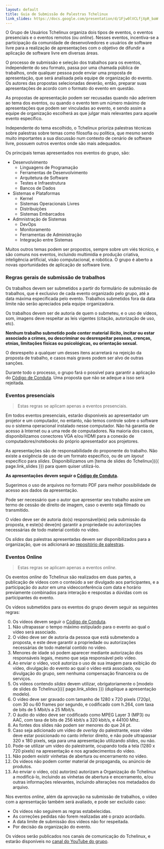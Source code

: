 ```yaml
---
layout: default
title: Guia de Submissão de Palestras Tchelinux
link_slides: https://docs.google.com/presentation/d/1Fjw0lVCLfjXpR_baW-Z-WAmiW1fcQ4PQZnaI3Ixwg3c/edit?usp=sharing
---
```


O Grupo de Usuários Tchelinux organiza dois tipos de eventos, o eventos presenciais e o eventos remotos (ou _online_). Nesses eventos, incentiva-se a participação da comunidade de desenvolvedores e usuários de software livre para a realização de apresentações com o objetivo de difundir a aplicação de software livre em diversas áreas.

O processo de submissão e seleção dos trabalhos para os eventos, independente do seu formato, passa por uma chamada pública de trabalhos, onde qualquer pessoa pode enviar uma proposta de apresentação, que será analisada pela equipe de organização do evento. Os autores das propostas selecionadas deverão, então, preparar suas apresentações de acordo com o formato do evento em questão.

As propostas de apresentação podem ser recusadas quando não aderirem ao tema dos eventos, ou quando o evento tem um número máximo de apresentações que podem ser vinculadas ao evento, e sendo assim a equipe de organização escolherá as que julgar mais relevantes para aquele evento específico.

Independente do tema escolhido, o Tchelinux prioriza palestras técnicas sobre palestras sobre temas como filosofia ou política, que mesmo sendo muito importantes a sua discussão num contexto de cenário de software livre, possuem outros eventos onde são mais adequados.

Os principais temas apresentados nos eventos do grupo, são:

* Desenvolvimento
    * Linguagens de Programação
    * Ferramentas de Desenvolvimento
    * Arquitetura de Software
    * Testes e Infraestrutura
    * Bancos de Dados
* Sistemas e Plataformas
    * Kernel
    * Sistemas Operacionais Livres
    * Distribuições
    * Sistemas Embarcados
* Admnistração de Sistemas
    * DevOps
    * Monitoramento
    * Ferramentas de Administração
    * Integração entre Sistemas

Muitos outros temas podem ser propostos, sempre sobre um viés técnico, e são comuns nos eventos, incluindo multimidia e produção criativa, inteligência artificial, visão computacional, e robótica. O grupo é aberto a novas oportunidades de aplicação de software livre.


### Regras gerais de submissão de trabalhos

Os trabalhos devem ser submetidos a partir do formulário de submissão de trabalhos, que é exclusivo de cada evento organizado pelo grupo, até a data máxima especificada pelo evento. Trabalhos submetidos fora da data limite não serão apreciados pela equipe organizadora.

Os trabalhos devem ser de autoria de quem o submeteu, e o uso de vídeos, som, imagens deve respeitar as leis vigentes (citação, autorização de uso, etc).

**Nenhum trabalho submetido pode conter material ilícito, incitar ou estar associado a crimes, ou descriminar ou desrespeitar pessoas, crenças, etnias, limitações físicas ou psicológicas, ou orientação sexual.**

O desrespeito a qualquer um desses itens acarretará na rejeição da proposta de trabalho, e casos mais graves podem ser alvo de outras sanções.

Durante todo o processo, o grupo fará o possível para garantir a aplicação do [Código de Conduta](CODE_OF_CONDUCT). Uma proposta que não se adeque a isso será rejeitada.


### Eventos presenciais

> Estas regras se aplicam apenas a eventos presenciais.

Em todos eventos presenciais, estarão disponíveis ao apresentador um projetor e um computador, no entanto, não temos controle sobre o software ou o sistema operacional instalado nesse computador. Não há garantia de acesso à Internet ou a uma rede de computadores. Na maioria dos casos, disponibilizamos conectores VGA e/ou HDMI para a conexão de computadores/notebooks do próprio apresentador aos projetores.

As apresentações são de responsabilidade do proponente do trabalho. Não existe a exigência de uso de um formato específico, ou de um _layout_ específico para _slides_. Disponibilizamos um [tema de slides do Tchelinux]({{ page.link_slides }}) para quem quiser utilizá-lo.

**As apresentações devem seguir o [Código de Conduta](CODE_OF_CONDUCT).**

Sugerimos o uso de arquivos no formato PDF para melhor possibilidade de acesso aos dados da apresentação.

Pode ser necessário que o autor que apresentar seu trabalho assine um termo de cessão de direito de imagem, caso o evento seja filmado ou transmitido.

O vídeo deve ser de autoria do(s) responsável(eis) pela submissão da proposta, e este(s) deve(m) garantir a propriedade ou autorizações necessárias de todo material contido no vídeo.

Os _slides_ das palestras apresentadas devem ser disponibilizados para a organização, que os adicionará ao [repositório de palestras](https://slides.tchelinux.org).

### Eventos Online

> Estas regras se aplicam apenas a eventos _online_.

Os eventos _online_ do Tchelinux são realizados em duas partes, a publicação de vídeos com o conteúdo a ser divulgado aos participantes, e a participação do autor em uma videoconferência com data e horário previamente combinados para interação e respostas a dúvidas com os participantes do evento.

Os vídeos submetidos para os eventos do grupo devem seguir as seguintes regras:

0. Os vídeos devem seguir o [Código de Conduta](CODE_OF_CONDUCT).
1. Não ultrapassar o tempo máximo estipulado para o evento ao qual o vídeo será associado.
2. O vídeo deve ser de autoria da pessoa que está submetendo a proposta, e este deve garantir a propriedade ou autorizações necessárias de todo material contido no vídeo.
3. Menores de idade só podem aparecer mediante autorização dos responsáveis legais, mesmo que seja responsável pelo vídeo.
4. Ao enviar o vídeo, você autoriza o uso de sua imagem para exibição do vídeo, divulgação do evento ao qual o vídeo está associado, ou divulgação do grupo, sem nenhuma compensação financeira ou de serviços.
5. Os vídeos contendo _slides_ devem utilizar, obrigatoriamente o [modelo de slides do Tchelinux]({{ page.link_slides }}) (duplique a apresentação modelo).
6. O vídeo deve ser gravado com tamanho de 1280 x 720 pixels (720p), com 30 ou 60 frames por segundo, e codificado com h.264, com taxa de bits de 5 Mbit/s a 25 Mbit/s.
7. O áudio do vídeo deve ser codificado como MPEG Layer 3 (MP3) ou AAC, com taxa de bits de 256 kbit/s a 320 kbit/s, e 44100 Mhz.
8. As fontes dos slides não podem ser menores do que 24 pt.
9. Caso seja adicionado um vídeo de _overlay_ do palestrante, esse vídeo deve estar posicionado no canto inferior direito, e não pode ultrapassar 320 x 180 pixels, seja para uma apresentação utilizando _slides_, ou não.
10. Pode-se utilizar um vídeo do palestrante, ocupando toda a tela (1280 x 720 pixels) na apresentação e nos agradecimentos do vídeo.
11. Não podem existir vinhetas de abertura ou encerramento no vídeo.
12. Os vídeos não podem conter material de propaganda, ou anúncio de produtos.
13. Ao enviar o vídeo, o(s) autor(es) autorizam a Organização do Tchelinux a modificá-lo, incluindo as vinhetas de abertura e encerramento, e/ou outras informações relevantes, incluindo alterações nos metadados do arquivo.

Nos eventos _online_, além da aprovação na submissão de trabalhos, o vídeo com a apresentação também será avaliado, e pode ser excluído caso:

* Os vídeos não seguirem as regras estabelecidas.
* As correções pedidas não forem realizadas até o prazo acordado.
* A data limite de submissão dos vídeos não for respeitada.
* Por decisão da organização do evento.

Os vídeos serão publicados nos canais de comunicação do Tchelinux, e estarão disponíveis no [canal do YouTube do grupo](https://www.youtube.com/tchelinux).
